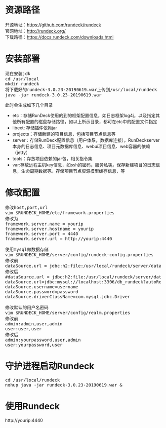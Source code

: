 # 资源路径
开源地址：https://github.com/rundeck/rundeck  
官网地址：http://rundeck.org/  
下载路径：https://docs.rundeck.com/downloads.html  

# 安装部署
<pre>
现在安装jdk
cd /usr/local
mkdir rundeck
将下载好的rundeck-3.0.23-20190619.war上传到/usr/local/rundeck
java -jar rundeck-3.0.23-20190619.war
</pre>
此时会生成如下几个目录
* etc：存储RunDeck使用的到的框架配置信息，如日志框架log4j，以及指定其他所有配置的磁盘存储路径，如以上所示目录，都可在etc中的配置文件指定
* libext: 存储插件依赖jar
* projects：存储新建的项目信息，包括项目节点信息等
* server：存储RunDeck配置信息（用户体系，数据库连接）。RunDeckserver本身的日志信息、项目元数据库信息、webui项目信息、web容器的依赖（jetty）
* tools：存放项目依赖的jar包，相关指令集
* var:存放远程主机key信息，如ssh的密码，服务私钥。保存新建项目的日志信息，生命周期数据等。存储项目节点资源模型缓存信息，等

# 修改配置
<pre>
修改host,port,url
vim $RUNDECK_HOME/etc/framework.properties
修改为
framework.server.name = yourip
framework.server.hostname = yourip
framework.server.port = 4440
framework.server.url = http://yourip:4440

使用mysql做数据存储
vim $RUNDECK_HOME/server/config/rundeck-config.properties
修改前
dataSource.url = jdbc:h2:file:/usr/local/rundeck/server/data/grailsdb;MVCC=true
修改后
#dataSource.url = jdbc:h2:file:/usr/local/rundeck/server/data/grailsdb;MVCC=true
dataSource.url=jdbc:mysql://localhost:3306/db_rundeck?autoReconnect=true&characterEncoding=utf-8
dataSource.username=username
dataSource.password=password
dataSource.driverClassName=com.mysql.jdbc.Driver

修改默认的用户名密码
vim $RUNDECK_HOME/server/config/realm.properties
修改前
admin:admin,user,admin
user:user,user
修改后
admin:yourpassword,user,admin
user:yourpassword,user
</pre>

# 守护进程启动Rundeck
<pre>
cd /usr/local/rundeck
nohup java -jar rundeck-3.0.23-20190619.war &
</pre>

# 使用Rundeck
http://yourip:4440
